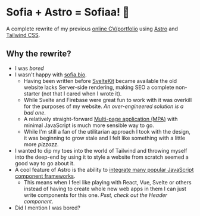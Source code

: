 # Sofia + Astro = Sofiaa! 🚀
A complete rewrite of my previous [online CV/portfolio](https://github.com/sahmed9833-ug/sofia.bio) using [Astro](https://astro.build) and [Tailwind CSS](https://tailwindcss.com).

## Why the rewrite?
- I was _bored_
- I wasn't happy with [sofia.bio](https://github.com/sahmed9833-ug/sofia.bio).
  - Having been written before [SvelteKit](https://svelte.dev/blog/announcing-sveltekit-1.0) became available the old website lacks Server-side rendering, making SEO a complete non-starter (not that I cared when I wrote it).
  - While Svelte and Firebase were great fun to work with it was overkill for the purposes of my website. _An over-engineered solution is a bad one_.
  - A relatively straight-forward [Multi-page application (MPA)](https://docs.astro.build/en/concepts/mpa-vs-spa/) with minimal JavaScript is much more sensible way to go.
  - While I'm still a fan of the utilitarian approach I took with the design, it was beginning to grow stale and I felt like something with a little more _pizzazz_.
- I wanted to dip my toes into the world of Tailwind and throwing myself into the deep-end by using it to style a website from scratch seemed a good way to go about it.
- A cool feature of Astro is the ability to [integrate many popular JavaScript component frameworks](https://docs.astro.build/en/core-concepts/framework-components/#using-framework-components). 
  - This means when I feel like playing with React, Vue, Svelte or others instead of having to create whole new web apps in them I can just write components for this one. _Psst, check out the *Header* component_.
- Did I mention I was bored?
